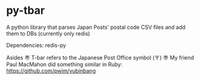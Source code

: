 py-tbar
===========

A python library that parses Japan Posts' postal code CSV files and add them to DBs (currently only redis)  

Dependencies:
redis-py

Asides
〠 T-bar refers to the Japanese Post Office symbol (〒)
〠 My friend Paul MacMahon did something similar in Ruby: https://github.com/pwim/yubinbang
